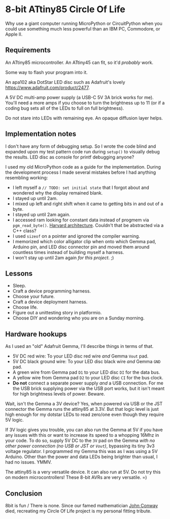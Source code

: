 # 8-bit ATtiny85 Circle Of Life

Why use a giant computer running MicroPython or CircuitPython when you could
use something much less powerful than an IBM PC, Commodore, or Apple II.

## Requirements

An ATtiny85 microcontroller.  An ATtiny45 can fit, so it'd _probably_ work.

Some way to flash your program into it.

An apa102 aka DotStar LED disc such as Adafruit's lovely
https://www.adafruit.com/product/2477.

A 5V DC multi-amp power supply (a USB-C 5V 3A brick works for me).  You'll need
a more amps if you choose to turn the brightness up to 11 (or if a coding bug
sets all of the LEDs to full on full brightness).

Do not stare into LEDs with remaining eye.  An opaque diffusion layer helps.

## Implementation notes

I don't have any form of debugging setup.  So I wrote the code blind and
expanded upon my test pattern code run during `setup()` to visually debug the
results.  LED disc as console for printf debugging anyone?

I used my old MicroPython code as a guide for the implementation.  During the
development process I made several mistakes before I had anything resembling working:

* I left myself a `// TODO: set initial state` that I forgot about and wondered why
   the display remained blank.
* I stayed up until 2am.
* I mixed up left and right shift when it came to getting bits in and out of a byte.
* I stayed up until 2am again.
* I accessed ram looking for constant data instead of progmem via `pgm_read_byte()`.
  [Harvard architecture](https://en.wikipedia.org/wiki/Harvard_architecture).
  Couldn't that be abstracted via a C++ class?
* I used `sizeof` on a pointer and ignored the compiler warning.
* I memorized which color alligator clip when onto which Gemma pad, Arduino pin, and
  LED disc connector pin and moved them around countless times instead of
  building myself a harness.
* I won't stay up until 2am again _for this project_. ;)

## Lessons

* Sleep.
* Craft a device programming harness.
* Choose your future.
* Craft a device deployment harness.
* Choose life.
* Figure out a unittesting story in platformio.
* Choose DIY and wondering who you are on a Sunday morning.

## Hardware hookups

As I used an "old" Adafruit Gemma, I'll describe things in terms of that.

* 5V DC red wire: To your LED disc red wire _and_ Gemma `Vout` pad.
* 5V DC black ground wire: To your LED disc black wire _and_ Gemma `GND` pad.
* A green wire from Gemma pad `D1` to your LED disc `DI` for the data bus.
* A yellow wire from Gemma pad `D2` to your LED disc `CI` for the bus clock.
* **Do not** connect a separate power supply _and_ a USB connection.  For me
  the USB brick supplying power via the USB port works, but it isn't meant
  for high brightness levels of power.  Beware.

Wait, isn't the Gemma a 3V device?  Yes, when powered via USB or the JST
connector the Gemma runs the attiny85 at 3.3V.  But that logic level is just
high enough for my dotstar LEDs to read zero/one even though they require 5V
logic.

If 3V logic gives you trouble, you can also run the Gemma at 5V if you have any
issues with this or want to increase its speed to a whopping 16Mhz in your
code.  To do so, supply 5V DC to the `3V` pad on the Gemma _with no other power
connection (no USB or JST or `Vout`)_, bypassing its tiny 3v3 voltage
regulator.  I programmed my Gemma this was as I was using a 5V Arduino.  Other
than the power and data LEDs being brighter than usual, I had no issues.  YMMV.

The attiny85 is a very versatile device.  It can also run at 5V.  Do not try
this on modern microcontrollers!  These 8-bit AVRs are very versatile.  =)

## Conclusion

8bit is fun / There is none.  Since our famed mathematician [John
Conway](https://en.wikipedia.org/wiki/John_Horton_Conway) died, recreating my
Circle Of Life project is my personal fitting tribute.
